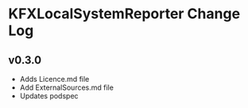 
# KFXLocalSystemReporter Change Log #

## v0.3.0
- Adds Licence.md file
- Add ExternalSources.md file
- Updates podspec 


